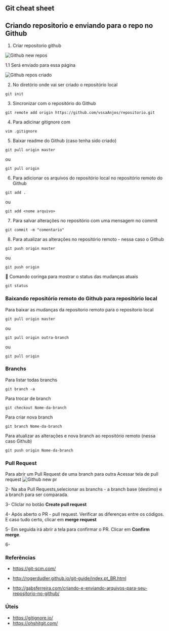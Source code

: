 ## Git cheat sheet

## Criando repositorio e enviando para o repo no Github

1. Criar repositorio github

![Github new repos](https://github.com/vssaAnjos/cheat-sheet-git/blob/master/github_new_repos.png)

1.1 Será enviado para essa página

![Github repos criado](https://github.com/vssaAnjos/cheat-sheet-git/blob/master/github_new_repos2.png)

2. No diretório onde vai ser criado o repositório local
``` 
git init
```

3. Sincronizar com o repositório do Github

```
git remote add origin https://github.com/vssaAnjos/repositorio.git
```

4. Para adicinar gitignore com 

```
vim .gitignore
``` 

5. Baixar readme do Github (caso tenha sido criado) 

```
git pull origin master
```
ou 
```
git pull origin
```

6. Para adicionar os arquivos do repositório local no repositório remoto do Github

```
git add . 
``` 
ou 
```
git add <nome arquivo>
```

7. Para salvar alterações no repositório com uma mensagem no commit

```
git commit -m "comentario"
```

8. Para atualizar as alterações no repositório remoto - nessa caso o Github
```
git push origin master
```
ou
```
git push origin
```

:pushpin: Comando coringa para mostrar o status das mudanças atuais

```
git status
``` 

### Baixando repositório remoto do Github para repositório local

Para baixar as mudanças da repositorio remoto para o repositorio local

```
git pull origin master
```
ou 
```
git pull origin outra-branch
```
ou
```
git pull origin
```

### Branchs

Para listar todas branchs

```
git branch -a
```

Para trocar de branch

```
git checkout Nome-da-branch
```

Para criar nova branch
```
git branch Nome-da-branch
```

Para atualizar as alterações e nova branch ao repositório remoto (nessa caso Github)
```
git push origin Nome-da-branch
```

### Pull Request
Para abrir um Pull Request de uma branch para outra
Acessar tela de pull request
![Github new pr]()

2- Na aba Pull Requests,selecionar as branchs - a branch base (destimo) e a branch para ser comparada.

3- Cliclar no botão **Create pull request**

4- Após aberto o PR - pull request. Verificar as diferenças entre os códigos. E caso tudo certo, clicar em **merge request** 

5- Em seguida irá abrir a tela para confirmar o PR. Clicar em **Confirm merge**. 

6- 


### Referências

- https://git-scm.com/

- http://rogerdudler.github.io/git-guide/index.pt_BR.html

- http://gabsferreira.com/criando-e-enviando-arquivos-para-seu-repositorio-no-github/


### Úteis

- https://gitignore.io/
- https://ohshitgit.com/

